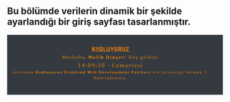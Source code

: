 ## Bu bölümde verilerin dinamik bir şekilde ayarlandığı bir giriş sayfası tasarlanmıştır.
![img](/img/1.png)
